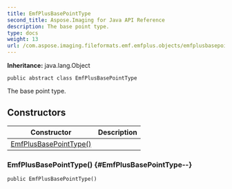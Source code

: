```yaml
---
title: EmfPlusBasePointType
second_title: Aspose.Imaging for Java API Reference
description: The base point type.
type: docs
weight: 13
url: /com.aspose.imaging.fileformats.emf.emfplus.objects/emfplusbasepointtype/
---
```

**Inheritance:**
java.lang.Object
```
public abstract class EmfPlusBasePointType
```

The base point type.
## Constructors

| Constructor | Description |
| --- | --- |
| [EmfPlusBasePointType()](#EmfPlusBasePointType--) |  |
### EmfPlusBasePointType() {#EmfPlusBasePointType--}
```
public EmfPlusBasePointType()
```


